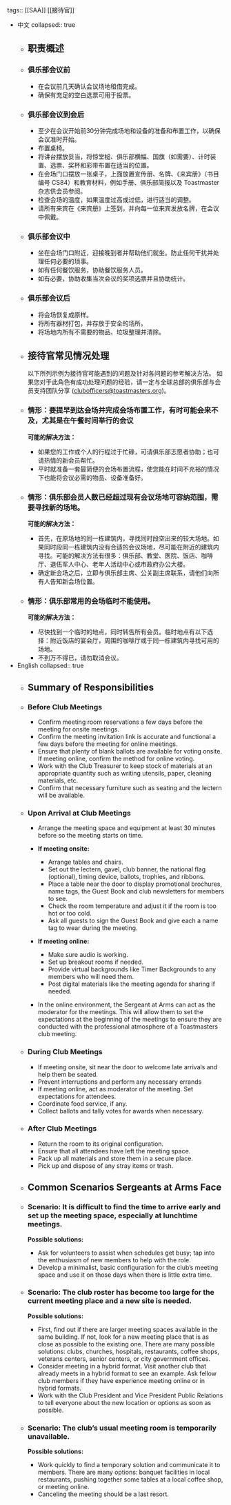tags:: [[SAA]] [[接待官]]

- 中文
  collapsed:: true
	- ## 职责概述
	- ### 俱乐部会议前
	  
	  *   在会议前几天确认会议场地租借完成。
	  *   确保有充足的空白选票可用于投票。
	- ### 俱乐部会议到会后
	  
	  *   至少在会议开始前30分钟完成场地和设备的准备和布置工作，以确保会议准时开始。
	  *   布置桌椅。
	  *   将讲台摆放妥当，将惊堂槌、俱乐部横幅、国旗（如需要）、计时装置、选票、奖杯和彩带布置在适当的位置。
	  *   在会场门口摆放一张桌子，上面放置宣传册、名牌、《来宾册》（书目编号 CS84）和教育材料，例如手册、俱乐部简报以及 Toastmaster 杂志供会员参阅。
	  *   检查会场的温度，如果温度过高或过低，进行适当的调整。
	  *   请所有来宾在《来宾册》上签到，并向每一位来宾发放名牌，在会议中佩戴。
	- ### 俱乐部会议中
	  
	  *   坐在会场门口附近，迎接晚到者并帮助他们就坐。防止任何干扰并处理任何必要的琐事。
	  *   如有任何餐饮服务，协助餐饮服务人员。
	  *   如有必要，协助收集当次会议的奖项选票并且协助统计。
	- ### 俱乐部会议后
	  
	  *   将会场恢复成原样。
	  *   将所有器材打包，并存放于安全的场所。
	  *   将场地内所有不需要的物品、垃圾整理并清除。
	- ## 接待官常见情况处理
	  
	  以下所列示例为接待官可能遇到的问题及针对各问题的参考解决方法。 如果您对于此角色有成功处理问题的经验，请一定与全球总部的俱乐部与会员支持团队分享 (clubofficers@toastmasters.org)。
	- ### 情形：要提早到达会场并完成会场布置工作，有时可能会来不及，尤其是在午餐时间举行的会议
	  
	  **可能的解决方法：** 
	  
	  *   如果您的工作或个人的行程过于忙碌，可请俱乐部志愿者协助；也可请热情的新会员帮忙。
	  *   平时就准备一套最简便的会场布置流程，使您能在时间不充裕的情况下也能将会议必需的物品、设备准备好。
	- ### 情形：俱乐部会员人数已经超过现有会议场地可容纳范围，需要寻找新的场地。
	  
	  **可能的解决方法：** 
	  
	  *   首先，在原场地的同一栋建筑内，寻找同时段空出来的较大场地。如果同时段同一栋建筑内没有合适的会议场地，尽可能在附近的建筑内寻找。可能的解决方法有很多：俱乐部、教堂、医院、饭店、咖啡厅、退伍军人中心、老年人活动中心或市政府办公大楼。
	  *   确定新会场之后，立即与俱乐部主席、公关副主席联系，请他们向所有人告知新会场位置。
	- ### 情形：俱乐部常用的会场临时不能使用。
	  
	  **可能的解决方法：** 
	  
	  *   尽快找到一个临时的地点，同时转告所有会员。临时地点有以下选择：附近饭店的宴会厅，周围的咖啡厅或于同一栋建筑内寻找可用的场地。
	  *   不到万不得已，请勿取消会议。
- English
  collapsed:: true
	- ## Summary of Responsibilities
	- ### Before Club Meetings
	  
	  *   Confirm meeting room reservations a few days before the meeting for onsite meetings.
	  *   Confirm the meeting invitation link is accurate and functional a few days before the meeting for online meetings.
	  *   Ensure that plenty of blank ballots are available for voting onsite. If meeting online, confirm the method for online voting.
	  *   Work with the Club Treasurer to keep stock of materials at an appropriate quantity such as writing utensils, paper, cleaning materials, etc.
	  *   Confirm that necessary furniture such as seating and the lectern will be available.
	- ### Upon Arrival at Club Meetings
	  
	  *   Arrange the meeting space and equipment at least 30 minutes before so the meeting starts on time.
	  
	    *   **If meeting onsite:**
	        *   Arrange tables and chairs.
	        *   Set out the lectern, gavel, club banner, the national flag (optional), timing device, ballots, trophies, and ribbons.
	        *   Place a table near the door to display promotional brochures, name tags, the Guest Book and club newsletters for members to see.
	        *   Check the room temperature and adjust it if the room is too hot or too cold.
	        *   Ask all guests to sign the Guest Book and give each a name tag to wear during the meeting.
	    *   **If meeting online:**
	        *   Make sure audio is working.
	        *   Set up breakout rooms if needed.
	        *   Provide virtual backgrounds like Timer Backgrounds to any members who will need them.
	        *   Post digital materials like the meeting agenda for sharing if needed.
	  
	  *   In the online environment, the Sergeant at Arms can act as the moderator for the meetings. This will allow them to set the expectations at the beginning of the meetings to ensure they are conducted with the professional atmosphere of a Toastmasters club meeting.
	- ### During Club Meetings
	  
	  *   If meeting onsite, sit near the door to welcome late arrivals and help them be seated.
	  *   Prevent interruptions and perform any necessary errands
	  *   If meeting online, act as moderator of the meeting. Set expectations for attendees.
	  *   Coordinate food service, if any.
	  *   Collect ballots and tally votes for awards when necessary.
	- ### After Club Meetings
	  
	  *   Return the room to its original configuration.
	  *   Ensure that all attendees have left the meeting space.
	  *   Pack up all materials and store them in a secure place.
	  *   Pick up and dispose of any stray items or trash.
	- ## Common Scenarios Sergeants at Arms Face
	- ### Scenario: It is difficult to find the time to arrive early and set up the meeting space, especially at lunchtime meetings.
	  
	  **Possible solutions:**
	  
	  *   Ask for volunteers to assist when schedules get busy; tap into the enthusiasm of new members to help with the role.
	  *   Develop a minimalist, basic configuration for the club’s meeting space and use it on those days when there is little extra time.
	- ### Scenario: The club roster has become too large for the current meeting place and a new site is needed.
	  
	  **Possible solutions:**
	  
	  *   First, find out if there are larger meeting spaces available in the same building. If not, look for a new meeting place that is as close as possible to the existing one. There are many possible solutions: clubs, churches, hospitals, restaurants, coffee shops, veterans centers, senior centers, or city government offices.
	  *   Consider meeting in a hybrid format. Visit another club that already meets in a hybrid format to see an example. Ask fellow club members if they have experience meeting online or in hybrid formats.
	  *   Work with the Club President and Vice President Public Relations to tell everyone about the new location or options as soon as possible.
	- ### Scenario: The club’s usual meeting room is temporarily unavailable.
	  
	  **Possible solutions:**
	  
	  *   Work quickly to find a temporary solution and communicate it to members. There are many options: banquet facilities in local restaurants, pushing together some tables at a local coffee shop, or meeting online.
	  *   Canceling the meeting should be a last resort.